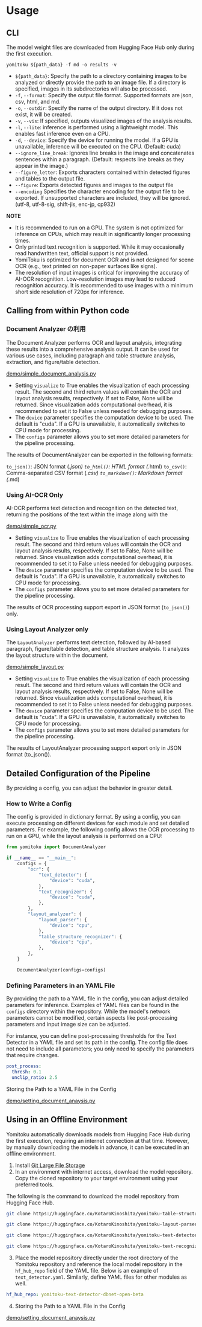# Usage

## CLI

The model weight files are downloaded from Hugging Face Hub only during the first execution.

```
yomitoku ${path_data} -f md -o results -v
```

- `${path_data}`: Specify the path to a directory containing images to be analyzed or directly provide the path to an image file. If a directory is specified, images in its subdirectories will also be processed.
- `-f`, `--format`: Specify the output file format. Supported formats are json, csv, html, and md.
- `-o`, `--outdir`: Specify the name of the output directory. If it does not exist, it will be created.
- `-v`, `--vis`: If specified, outputs visualized images of the analysis results.
- `-l`, `--lite`: inference is performed using a lightweight model. This enables fast inference even on a CPU.
- `-d`, `--device`: Specify the device for running the model. If a GPU is unavailable, inference will be executed on the CPU. (Default: cuda)
- `--ignore_line_break`: Ignores line breaks in the image and concatenates sentences within a paragraph. (Default: respects line breaks as they appear in the image.)
- `--figure_letter`: Exports characters contained within detected figures and tables to the output file.
- `--figure`: Exports detected figures and images to the output file
- `--encoding` Specifies the character encoding for the output file to be exported. If unsupported characters are included, they will be ignored. (utf-8, utf-8-sig, shift-jis, enc-jp, cp932)


**NOTE**

- It is recommended to run on a GPU. The system is not optimized for inference on CPUs, which may result in significantly longer processing times.
- Only printed text recognition is supported. While it may occasionally read handwritten text, official support is not provided.
- YomiToku is optimized for document OCR and is not designed for scene OCR (e.g., text printed on non-paper surfaces like signs).
- The resolution of input images is critical for improving the accuracy of AI-OCR recognition. Low-resolution images may lead to reduced recognition accuracy. It is recommended to use images with a minimum short side resolution of 720px for inference.

## Calling from within Python code

### Document Analyzer の利用

The Document Analyzer performs OCR and layout analysis, integrating these results into a comprehensive analysis output. It can be used for various use cases, including paragraph and table structure analysis, extraction, and figure/table detection.

<!--codeinclude-->

[demo/simple_document_analysis.py](../demo/simple_document_analysis.py)

<!--/codeinclude-->

- Setting `visualize` to True enables the visualization of each processing result. The second and third return values will contain the OCR and layout analysis results, respectively. If set to False, None will be returned. Since visualization adds computational overhead, it is recommended to set it to False unless needed for debugging purposes.
- The `device` parameter specifies the computation device to be used. The default is "cuda". If a GPU is unavailable, it automatically switches to CPU mode for processing.
- The `configs` parameter allows you to set more detailed parameters for the pipeline processing.

The results of DocumentAnalyzer can be exported in the following formats:

`to_json()`: JSON format (_.json)
`to_html()`: HTML format (_.html)
`to_csv()`: Comma-separated CSV format (_.csv)
`to_markdown()`: Markdown format (_.md)

### Using AI-OCR Only

AI-OCR performs text detection and recognition on the detected text, returning the positions of the text within the image along with the

<!--codeinclude-->

[demo/simple_ocr.py](../demo/simple_ocr.py)

<!--/codeinclude-->

- Setting `visualize` to True enables the visualization of each processing result. The second and third return values will contain the OCR and layout analysis results, respectively. If set to False, None will be returned. Since visualization adds computational overhead, it is recommended to set it to False unless needed for debugging purposes.
- The `device` parameter specifies the computation device to be used. The default is "cuda". If a GPU is unavailable, it automatically switches to CPU mode for processing.
- The `configs` parameter allows you to set more detailed parameters for the pipeline processing.

The results of OCR processing support export in JSON format (`to_json()`) only.

### Using Layout Analyzer only

The `LayoutAnalyzer` performs text detection, followed by AI-based paragraph, figure/table detection, and table structure analysis. It analyzes the layout structure within the document.

<!--codeinclude-->

[demo/simple_layout.py](../demo/simple_layout.py)

<!--/codeinclude-->

- Setting `visualize` to True enables the visualization of each processing result. The second and third return values will contain the OCR and layout analysis results, respectively. If set to False, None will be returned. Since visualization adds computational overhead, it is recommended to set it to False unless needed for debugging purposes.
- The `device` parameter specifies the computation device to be used. The default is "cuda". If a GPU is unavailable, it automatically switches to CPU mode for processing.
- The `configs` parameter allows you to set more detailed parameters for the pipeline processing.

The results of LayoutAnalyzer processing support export only in JSON format (to_json()).

## Detailed Configuration of the Pipeline

By providing a config, you can adjust the behavior in greater detail.

### How to Write a Config

The config is provided in dictionary format. By using a config, you can execute processing on different devices for each module and set detailed parameters. For example, the following config allows the OCR processing to run on a GPU, while the layout analysis is performed on a CPU:

```python
from yomitoku import DocumentAnalyzer

if __name__ == "__main__":
    configs = {
        "ocr": {
            "text_detector": {
                "device": "cuda",
            },
            "text_recognizer": {
                "device": "cuda",
            },
        },
        "layout_analyzer": {
            "layout_parser": {
                "device": "cpu",
            },
            "table_structure_recognizer": {
                "device": "cpu",
            },
        },
    }

    DocumentAnalyzer(configs=configs)
```

### Defining Parameters in an YAML File

By providing the path to a YAML file in the config, you can adjust detailed parameters for inference. Examples of YAML files can be found in the `configs` directory within the repository. While the model's network parameters cannot be modified, certain aspects like post-processing parameters and input image size can be adjusted.

For instance, you can define post-processing thresholds for the Text Detector in a YAML file and set its path in the config. The config file does not need to include all parameters; you only need to specify the parameters that require changes.

```text_detector.yaml
post_process:
  thresh: 0.1
  unclip_ratio: 2.5
```

Storing the Path to a YAML File in the Config

<!--codeinclude-->

[demo/setting_document_anaysis.py](../demo/setting_document_anaysis.py)

<!--/codeinclude-->

## Using in an Offline Environment

Yomitoku automatically downloads models from Hugging Face Hub during the first execution, requiring an internet connection at that time. However, by manually downloading the models in advance, it can be executed in an offline environment.

1. Install [Git Large File Storage](https://docs.github.com/ja/repositories/working-with-files/managing-large-files/installing-git-large-file-storage)
2. In an environment with internet access, download the model repository. Copy the cloned repository to your target environment using your preferred tools.

The following is the command to download the model repository from Hugging Face Hub.

```sh
git clone https://huggingface.co/KotaroKinoshita/yomitoku-table-structure-recognizer-rtdtrv2-open-beta

git clone https://huggingface.co/KotaroKinoshita/yomitoku-layout-parser-rtdtrv2-open-beta

git clone https://huggingface.co/KotaroKinoshita/yomitoku-text-detector-dbnet-open-beta

git clone https://huggingface.co/KotaroKinoshita/yomitoku-text-recognizer-parseq-open-beta
```

3. Place the model repository directly under the root directory of the Yomitoku repository and reference the local model repository in the `hf_hub_repo` field of the YAML file. Below is an example of `text_detector.yaml`. Similarly, define YAML files for other modules as well.

```yaml
hf_hub_repo: yomitoku-text-detector-dbnet-open-beta
```

4. Storing the Path to a YAML File in the Config

<!--codeinclude-->

[demo/setting_document_anaysis.py](../demo/setting_document_anaysis.py)

<!--/codeinclude-->
